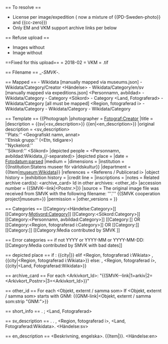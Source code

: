 == To resolve ==
* License per image/expedition (<license> now a mixture of {{PD-Sweden-photo}} and {{cc-zero}})
* Only EM and VKM support archive links per below

== Refuse upload ==
* Images without <Fotograf>
* Image without <Beskrivning>

==Fixed for this upload==
<batch> = 2018-02
<museum> = VKM
<ext> = .tif

== Filename ==
<short info>_-_SMVK_-<Fotonummer>.<ext>

== Mapped ==
<museum> - Wikidata [manually mapped via museums.json]
<Fotograf> - Wikidata/Category/Creator
<Händelse> - Wikidata/Category/en/sv [manually mapped via expeditions.json]
<Personnamn, avbildad> - Wikidata/Category
<Motivord> - Category
<Sökord> - Category
<Land, Fotograferad> - Wikidata/Category [all must be mapped]
<Region, fotograferad i> - Wikidata/Category
<Ort fotograferad i> - Wikidata/Category
<Etnisk grupp> - Wikidata/Category

== Template ==
{{Photograph
 |photographer         =  <Fotograf:Creator>
 |title                =
 |description          = {{sv|<sv_description>}}
{{en|<en_description>}}
 |original description = <sv_description><br />
 ''Plats:'' <Geografiskt namn, annat><br />
 ''Etnisk grupp:'' <Etnisk grupp> (<Etn, tidigare>)<br />
 ''Nyckelord:'' <Motivord><br />
 ''Sökord:'' <Sökord>
 |depicted people      = <Personnamn, avbildad:Wikidata_(/-separated)>
 |depicted place       = <depicted place>
 |date                 = <Fotodatum:parsed>
 |medium               =
 |dimensions           =
 |institution          = {{Institution:Statens museer för världskultur}}
 |department           = {{Item|<museum:Wikidata>}}
 |references           = <Referens / Publicerad i>
 |object history       =
 |exhibition history   =
 |credit line          =
 |inscriptions         =
 |notes                =
Related archive card(s): <archive_card>
Id in other archives: <other_id>
 |accession number     = {{SMVK-<museum>-link|<Postnr.>|<Fotonummer>}}
 |source               = The original image file was received from SMVK with the following filename: '''<Fotonummer>.<ext>'''
{{SMVK cooperation project|museum=<museum>}}
 |permission           = <license>
 |other_versions       =
}}

== Categories ==
[[Category:<Händelse:Category>]]
[[Category:<Motivord:Category>]]
[[Category:<Sökord:Category>]]
[[Category:<Personnamn, avbildad:Category>]]
[[Category:<Ort fotograferad i:Category>]] OR [[Category:<Region, fotograferad i:Category>]] OR [[Category:<Land Fotograferad:Category>]]
[[Category:<Etnisk grupp:Category>]]
[[Category:Media contributed by SMVK <batch>]]

== Error categories ==
if <Fotodatum> not YYYY or YYYY-MM or YYYY-MM-DD: [[Category:Media contributed by SMVK with bad dates]]

== depicted place ==
if <Ort fotograferad i:Wikidata>:
{{city|<Ort fotograferad i:Wikidata>}}
elif <Region, fotograferad i:Wikiata>
<Ort fotograferad i>, {{city|<Region, fotograferad i:Wikiata>}}
else:
<Ort fotograferad i>, <Region, fotograferad i>, {{city|<Land, Fotograferad:Wikidata>}}

== archive_card ==
For each <Arkivkort_Id>:
"{{SMVK-<museum>-link|1=arkiv|2=<Arkivkort_Postnr>|3=<Arkivkort_Id>}}"

== other_id ==
For each <Objekt, externt / samma som>
If <Objekt, externt / samma som> starts with GNM:
{{GNM-link|<Objekt, externt / samma som:strip "GNM:">}}

== short_info ==
<Beskrivning>. <Ort fotograferad i>; <Land, Fotograferad>

== sv_description ==
<Beskrivning>. <Etnisk grupp>. <Ort fotograferad i>, <Region, fotograferad i>, <Land, Fotograferad:Wikidata>. <Händelse:sv>

== en_description ==
<Beskrivning, engelska>. {{Item|<Etnisk grupp:Wikidata>}}. <Händelse:en>
